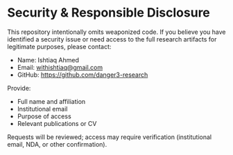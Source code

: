 # Security & Responsible Disclosure

This repository intentionally omits weaponized code. If you believe you have identified a security issue or need access to the full research artifacts for legitimate purposes, please contact:

- Name: Ishtiaq Ahmed
- Email: withishtiaq@gmail.com
- GitHub: https://github.com/danger3-research

Provide:
- Full name and affiliation
- Institutional email
- Purpose of access
- Relevant publications or CV

Requests will be reviewed; access may require verification (institutional email, NDA, or other confirmation).
